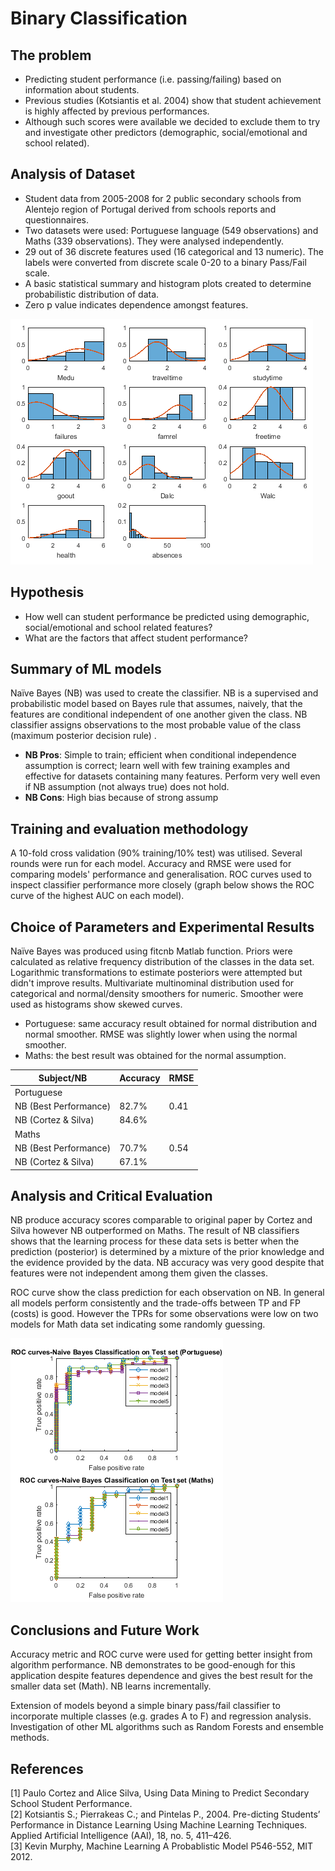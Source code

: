 # Binary Classification

## The problem

* Predicting student performance (i.e. passing/failing) based on information about students.
* Previous studies (Kotsiantis et al. 2004) show that student achievement is highly affected by previous performances.
* Although such scores were available we decided to exclude them to try and investigate other predictors (demographic, 
social/emotional and school related).

## Analysis of Dataset
* Student data from 2005-2008 for 2 public secondary schools from Alentejo region of Portugal derived from schools reports and 
questionnaires.
* Two datasets were used: Portuguese language (549 observations) and Maths (339 observations). They were analysed independently.
* 29 out of 36 discrete features used (16 categorical and 13 numeric). The labels were converted from discrete scale 0-20 to a 
binary Pass/Fail scale.
* A basic statistical summary and histogram plots created to determine probabilistic distribution of data.
* Zero p value indicates dependence amongst features.

![Histograms of the variables](EDA.png)

## Hypothesis
* How well can student performance be predicted using demographic, social/emotional and school related features?
* What are the factors that affect student performance?

## Summary of ML models
Naïve Bayes (NB) was used to create the classifier. NB is a supervised and probabilistic model based on Bayes rule that
assumes, naively, that the features are conditional independent of one another given the class. NB classifier assigns observations to the most probable value of the class (maximum posterior decision rule) .

* **NB Pros**: Simple to train; efficient when conditional independence assumption is correct; learn well with few training examples and effective for datasets containing many features. Perform very well even if NB assumption (not always true) does not hold.
* **NB Cons**: High bias because of strong assump

## Training and evaluation methodology
A 10-fold cross validation (90% training/10% test) was utilised. Several rounds were run for each model. Accuracy and RMSE were used for comparing models' performance and generalisation. ROC curves used to inspect classifier performance more closely (graph below shows the ROC curve of the highest AUC on each model).

## Choice of Parameters and Experimental Results

Naïve Bayes was produced using fitcnb Matlab function. Priors were calculated as relative frequency distribution of the classes in the data set. Logarithmic transformations to estimate posteriors were attempted but didn't improve results. Multivariate multinominal distribution used for categorical and normal/density smoothers for numeric. Smoother were used as histograms show
skewed curves. 
* Portuguese: same accuracy result obtained for normal distribution and normal smoother. RMSE was slightly lower
when using the normal smoother.
* Maths: the best result was obtained for the normal assumption.

Subject/NB            |Accuracy | RMSE 
----------------------|---------|------
Portuguese            |         |
NB (Best Performance) | 82.7%   | 0.41
NB (Cortez & Silva)   | 84.6%   | 
Maths                 |         |
NB (Best Performance) | 70.7%   | 0.54
NB (Cortez & Silva)   | 67.1%   | 


## Analysis and Critical Evaluation

NB produce accuracy scores comparable to original paper by Cortez and Silva however NB outperformed on Maths. The result of NB classifiers shows that the learning process for these  data sets is better when the prediction (posterior) is determined by a mixture of the prior knowledge and the evidence provided by the data. NB accuracy was very good despite that features were not independent among them given the classes.

ROC curve show the class prediction for each observation on NB. In general all models perform consistently and the trade-offs between TP and FP (costs) is good. However the TPRs for some observations were low on two models for Math data set indicating some randomly guessing.

![ROC Curves for NB in Test set](ROC.png)

## Conclusions and Future Work

Accuracy metric and ROC curve were used for getting better insight from algorithm performance. NB demonstrates to be good-enough for this application despite features dependence and gives the best result for the smaller data set (Math).  NB learns incrementally.

Extension of models beyond a simple binary pass/fail classifier to incorporate multiple classes (e.g. grades A to F)
and regression analysis. Investigation of other ML algorithms such as Random Forests and ensemble methods.

## References

[1] Paulo Cortez and Alice Silva, Using Data Mining to Predict Secondary School Student Performance.      
[2] Kotsiantis S.; Pierrakeas C.; and Pintelas P., 2004. Pre-dicting Students’ Performance in Distance Learning Using Machine Learning Techniques. Applied Artificial Intelligence (AAI), 18, no. 5, 411–426.    
[3] Kevin Murphy, Machine Learning A Probablistic Model P546-552, MIT 2012.
